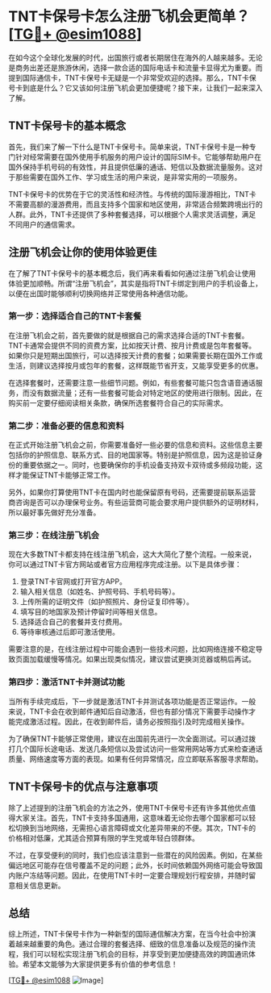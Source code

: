 # TNT卡保号卡怎么注册飞机会更简单？[[TG💪+ @esim1088](https://t.me/s/esim1088)]

在如今这个全球化发展的时代，出国旅行或者长期居住在海外的人越来越多。无论是商务出差还是旅游休闲，选择一款合适的国际电话卡和流量卡显得尤为重要。而提到国际通信卡，TNT卡保号卡无疑是一个非常受欢迎的选择。那么，TNT卡保号卡到底是什么？它又该如何注册飞机会更加便捷呢？接下来，让我们一起来深入了解。

## TNT卡保号卡的基本概念

首先，我们来了解一下什么是TNT卡保号卡。简单来说，TNT卡保号卡是一种专门针对经常需要在国外使用手机服务的用户设计的国际SIM卡。它能够帮助用户在国外保持手机号码的有效性，并且提供低廉的通话、短信以及数据流量服务。这对于那些需要在国外工作、学习或生活的用户来说，是非常实用的一项服务。

TNT卡保号卡的优势在于它的灵活性和经济性。与传统的国际漫游相比，TNT卡不需要高额的漫游费用，而且支持多个国家和地区使用，非常适合频繁跨境出行的人群。此外，TNT卡还提供了多种套餐选择，可以根据个人需求灵活调整，满足不同用户的通信需求。

## 注册飞机会让你的使用体验更佳

在了解了TNT卡保号卡的基本概念后，我们再来看看如何通过注册飞机会让使用体验更加顺畅。所谓“注册飞机会”，其实是指将TNT卡绑定到用户的手机设备上，以便在出国时能够顺利切换网络并正常使用各种通信功能。

### 第一步：选择适合自己的TNT卡套餐

在注册飞机会之前，首先要做的就是根据自己的需求选择合适的TNT卡套餐。TNT卡通常会提供不同的资费方案，比如按天计费、按月计费或是包年套餐等。如果你只是短期出国旅行，可以选择按天计费的套餐；如果需要长期在国外工作或生活，则建议选择按月或包年的套餐，这样既能节省开支，又能享受更多的优惠。

在选择套餐时，还需要注意一些细节问题。例如，有些套餐可能只包含语音通话服务，而没有数据流量；还有一些套餐可能会对特定地区的使用进行限制。因此，在购买前一定要仔细阅读相关条款，确保所选套餐符合自己的实际需求。

### 第二步：准备必要的信息和资料

在正式开始注册飞机会之前，你需要准备好一些必要的信息和资料。这些信息主要包括你的护照信息、联系方式、目的地国家等。特别是护照信息，因为这是验证身份的重要依据之一。同时，也要确保你的手机设备支持双卡双待或多频段功能，这样才能保证TNT卡能够正常工作。

另外，如果你打算使用TNT卡在国内时也能保留原有号码，还需要提前联系运营商咨询是否可以办理保号业务。有些运营商可能会要求用户提供额外的证明材料，所以最好事先做好充分准备。

### 第三步：在线注册飞机会

现在大多数TNT卡都支持在线注册飞机会，这大大简化了整个流程。一般来说，你可以通过TNT卡官方网站或者官方应用程序完成注册。以下是具体步骤：

1. 登录TNT卡官网或打开官方APP。
2. 输入相关信息（如姓名、护照号码、手机号码等）。
3. 上传所需的证明文件（如护照照片、身份证复印件等）。
4. 填写目的地国家及预计停留时间等相关信息。
5. 选择适合自己的套餐并支付费用。
6. 等待审核通过后即可激活使用。

需要注意的是，在线注册过程中可能会遇到一些技术问题，比如网络连接不稳定导致页面加载缓慢等情况。如果出现类似情况，建议尝试更换浏览器或稍后再试。

### 第四步：激活TNT卡并测试功能

当所有手续完成后，下一步就是激活TNT卡并测试各项功能是否正常运作。一般来说，TNT卡会在收到邮件通知后自动激活，但也有部分情况下需要手动操作才能完成激活过程。因此，在收到邮件后，请务必按照指引及时完成相关操作。

为了确保TNT卡能够正常使用，建议在出国前先进行一次全面测试。可以通过拨打几个国际长途电话、发送几条短信以及尝试访问一些常用网站等方式来检查通话质量、网络速度等方面的表现。如果有任何异常情况，应立即联系客服寻求帮助。

## TNT卡保号卡的优点与注意事项

除了上述提到的注册飞机会的方法之外，使用TNT卡保号卡还有许多其他优点值得大家关注。首先，TNT卡支持多国通用，这意味着无论你去哪个国家都可以轻松切换到当地网络，无需担心语言障碍或文化差异带来的不便。其次，TNT卡的价格相对低廉，尤其适合预算有限的学生党或年轻白领群体。

不过，在享受便利的同时，我们也应该注意到一些潜在的风险因素。例如，在某些偏远地区可能存在信号覆盖不足的问题；此外，长时间依赖国外网络可能会导致国内账户冻结等问题。因此，在使用TNT卡时一定要合理规划行程安排，并随时留意相关信息更新。

## 总结

综上所述，TNT卡保号卡作为一种新型的国际通信解决方案，在当今社会中扮演着越来越重要的角色。通过合理的套餐选择、细致的信息准备以及规范的操作流程，我们可以轻松实现注册飞机会的目标，并享受到更加便捷高效的跨国通讯体验。希望本文能够为大家提供更多有价值的参考信息！

[[TG💪+ @esim1088](https://t.me/s/esim1088) ![Image](https://i.postimg.cc/4NQfJmqS/Snipaste-2025-05-13-00-14-12.png)]